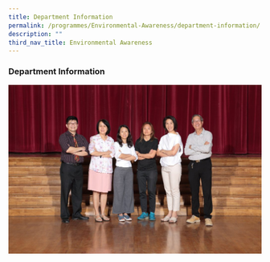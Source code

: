 ```yaml
---
title: Department Information
permalink: /programmes/Environmental-Awareness/department-information/
description: ""
third_nav_title: Environmental Awareness
---
```

### Department Information

![](/images/environmental%20awareness%20dept.jpg)